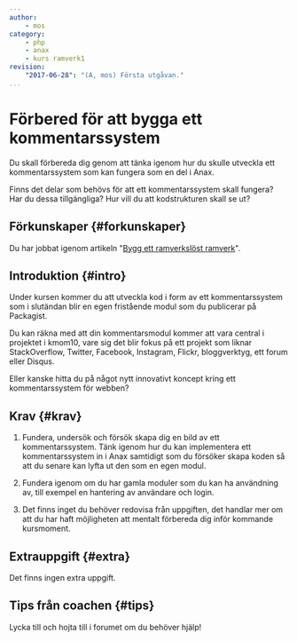 ```yaml
---
author:
    - mos
category:
    - php
    - anax
    - kurs ramverk1
revision:
    "2017-06-28": "(A, mos) Första utgåvan."
...
```

Förbered för att bygga ett kommentarssystem
===================================

Du skall förbereda dig genom att tänka igenom hur du skulle utveckla ett kommentarssystem som kan fungera som en del i Anax.

Finns det delar som behövs för att ett kommentarssystem skall fungera? Har du dessa tillgängliga? Hur vill du att kodstrukturen skall se ut?

<!--more-->



Förkunskaper {#forkunskaper}
-----------------------

Du har jobbat igenom artikeln "[Bygg ett ramverkslöst ramverk](kunskap/bygg-ett-ramverkslost-ramverk)".



Introduktion {#intro}
-----------------------

Under kursen kommer du att utveckla kod i form av ett kommentarssystem som i slutändan blir en egen fristående modul som du publicerar på Packagist. 

Du kan räkna med att din kommentarsmodul kommer att vara central i projektet i kmom10, vare sig det blir fokus på ett projekt som liknar StackOverflow, Twitter, Facebook, Instagram, Flickr, bloggverktyg, ett forum eller Disqus.

Eller kanske hitta du på något nytt innovativt koncept kring ett kommentarssystem för webben?



Krav {#krav}
-----------------------

1. Fundera, undersök och försök skapa dig en bild av ett kommentarssystem. Tänk igenom hur du kan implementera ett kommentarssystem in i Anax samtidigt som du försöker skapa koden så att du senare kan lyfta ut den som en egen modul.

1. Fundera igenom om du har gamla moduler som du kan ha användning av, till exempel en hantering av användare och login.

1. Det finns inget du behöver redovisa från uppgiften, det handlar mer om att du har haft möjligheten att mentalt förbereda dig inför kommande kursmoment.



Extrauppgift {#extra}
-----------------------

Det finns ingen extra uppgift.



Tips från coachen {#tips}
-----------------------

Lycka till och hojta till i forumet om du behöver hjälp!
